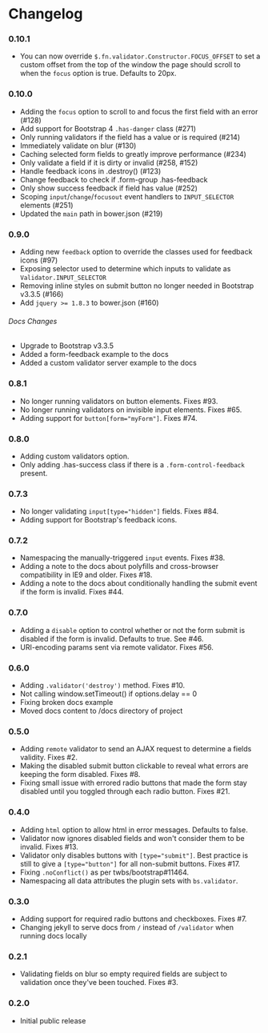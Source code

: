 Changelog
=========
### 0.10.1
* You can now override `$.fn.validator.Constructor.FOCUS_OFFSET` to set a custom offset from the top of the window the page should scroll to when the `focus` option is true. Defaults to 20px.

### 0.10.0
* Adding the `focus` option to scroll to and focus the first field with an error (#128)
* Add support for Bootstrap 4 `.has-danger` class (#271)
* Only running validators if the field has a value or is required (#214)
* Immediately validate on blur (#130)
* Caching selected form fields to greatly improve performance (#234)
* Only validate a field if it is dirty or invalid (#258, #152)
* Handle feedback icons in .destroy() (#123)
* Change feedback to check if .form-group .has-feedback
* Only show success feedback if field has value (#252)
* Scoping `input`/`change`/`focusout` event handlers to `INPUT_SELECTOR` elements (#251)
* Updated the `main` path in bower.json (#219)

### 0.9.0
* Adding new `feedback` option to override the classes used for feedback icons (#97)
* Exposing selector used to determine which inputs to validate as `Validator.INPUT_SELECTOR`
* Removing inline styles on submit button no longer needed in Bootstrap v3.3.5 (#166)
* Add `jquery >= 1.8.3` to bower.json (#160)

###### Docs Changes
* Upgrade to Bootstrap v3.3.5
* Added a form-feedback example to the docs
* Added a custom validator server example to the docs

### 0.8.1
* No longer running validators on button elements. Fixes #93.
* No longer running validators on invisible input elements. Fixes #65.
* Adding support for `button[form="myForm"]`. Fixes #74.

### 0.8.0
* Adding custom validators option.
* Only adding .has-success class if there is a `.form-control-feedback` present.

### 0.7.3
* No longer validating `input[type="hidden"]` fields. Fixes #84.
* Adding support for Bootstrap's feedback icons.

### 0.7.2
* Namespacing the manually-triggered `input` events. Fixes #38.
* Adding a note to the docs about polyfills and cross-browser compatibility in IE9 and older. Fixes #18.
* Adding a note to the docs about conditionally handling the submit event if the form is invalid. Fixes #44.

### 0.7.0
* Adding a `disable` option to control whether or not the form submit is disabled if the form is invalid. Defaults to true. See #46.
* URI-encoding params sent via remote validator. Fixes #56.

### 0.6.0
* Adding `.validator('destroy')` method. Fixes #10.
* Not calling window.setTimeout() if options.delay == 0
* Fixing broken docs example
* Moved docs content to /docs directory of project

### 0.5.0
* Adding `remote` validator to send an AJAX request to determine a fields validity. Fixes #2.
* Making the disabled submit button clickable to reveal what errors are keeping the form disabled. Fixes #8.
* Fixing small issue with errored radio buttons that made the form stay disabled until you toggled through each radio button. Fixes #21.

### 0.4.0
* Adding `html` option to allow html in error messages. Defaults to false.
* Validator now ignores disabled fields and won't consider them to be invalid. Fixes #13.
* Validator only disables buttons with `[type="submit"]`. Best practice is still to give a `[type="button"]` for all non-submit buttons. Fixes #17.
* Fixing `.noConflict()` as per twbs/bootstrap#11464.
* Namespacing all data attributes the plugin sets with `bs.validator`.

### 0.3.0
* Adding support for required radio buttons and checkboxes. Fixes #7.
* Changing jekyll to serve docs from `/` instead of `/validator` when running docs locally

### 0.2.1
* Validating fields on blur so empty required fields are subject to validation once they've been touched. Fixes #3.

### 0.2.0
* Initial public release